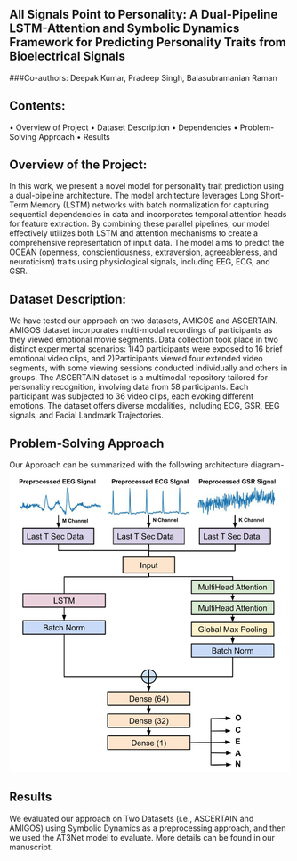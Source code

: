 ## All Signals Point to Personality: A Dual-Pipeline LSTM-Attention and Symbolic Dynamics Framework for Predicting Personality Traits from Bioelectrical Signals
###Co-authors: Deepak Kumar, Pradeep Singh, Balasubramanian Raman

## Contents:
•	Overview of Project 
•	Dataset Description
•	Dependencies 
•	Problem-Solving Approach 
•	Results

## Overview of the Project:
In this work, we present a novel model for personality trait prediction using a dual-pipeline architecture. The model architecture leverages Long Short-Term Memory (LSTM) networks with batch normalization for capturing sequential dependencies in data and incorporates temporal attention heads for feature extraction. By combining these parallel pipelines, our model effectively utilizes both LSTM and attention mechanisms to create a comprehensive representation of input data. The model aims to predict the OCEAN (openness, conscientiousness, extraversion, agreeableness, and neuroticism) traits using physiological signals, including EEG, ECG, and GSR.

## Dataset Description:
We have tested our approach on two datasets, AMIGOS and ASCERTAIN. AMIGOS dataset incorporates multi-modal recordings of participants as they viewed emotional movie segments. Data collection took place in two distinct experimental scenarios: 1)40 participants were exposed to 16 brief emotional video clips, and 2)Participants viewed four extended video segments, with some viewing sessions conducted individually and others in groups.
The ASCERTAIN dataset is a multimodal repository tailored for personality recognition, involving data from 58 participants. Each participant was subjected to 36 video clips, each evoking different emotions. The dataset offers diverse modalities, including ECG, GSR, EEG signals, and Facial Landmark Trajectories.


## Problem-Solving Approach 
Our Approach can be summarized with the following architecture diagram-
![image](AT3NET_Final.png)

## Results
We evaluated our approach on Two Datasets (i.e., ASCERTAIN and AMIGOS) using Symbolic Dynamics as a preprocessing approach, and then we used the AT3Net model to evaluate. 
More details can be found in our manuscript. 
